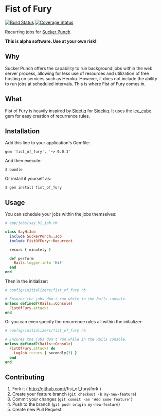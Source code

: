# Fist of Fury

[![Build Status](https://travis-ci.org/facto/fist_of_fury.png?branch=master)](https://travis-ci.org/facto/fist_of_fury)
[![Coverage Status](https://coveralls.io/repos/facto/fist_of_fury/badge.png)](https://coveralls.io/r/facto/fist_of_fury)

Recurring jobs for [Sucker Punch](https://github.com/brandonhilkert/sucker_punch).

**This is alpha software. Use at your own risk!**

## Why

Sucker Punch offers the capability to run background jobs within the web server process, allowing for less use of resources and utilization of free hosting on services such as Heroku. However, it does not include the ability to run jobs at scheduled intervals. This is where Fist of Fury comes in.

## What

Fist of Fury is heavily inspired by [Sidetiq](https://github.com/tobiassvn/sidetiq) for [Sidekiq](https://github.com/mperham/sidekiq). It uses the [ice_cube](https://github.com/seejohnrun/ice_cube) gem for easy creation of recurrence rules.

## Installation

Add this line to your application's Gemfile:

    gem 'fist_of_fury', '~> 0.0.1'

And then execute:

    $ bundle

Or install it yourself as:

    $ gem install fist_of_fury

## Usage

You can schedule your jobs within the jobs themselves:

```Ruby
# app/jobs/say_hi_job.rb

class SayHiJob
  include SuckerPunch::Job
  include FistOfFury::Recurrent

  recurs { minutely }

  def perform
    Rails.logger.info 'Hi!'
  end
end
```

Then in the initializer:

```Ruby
# config/initializers/fist_of_fury.rb

# Ensures the jobs don't run while in the Rails console.
unless defined?(Rails::Console)
  FistOfFury.attack!
end
```

Or you can even specify the recurrence rules all within the initializer:

```Ruby
# config/initializers/fist_of_fury.rb

# Ensures the jobs don't run while in the Rails console.
unless defined?(Rails::Console)
  FistOfFury.attack! do
    LogJob.recurs { secondly(3) }
  end
end
```


## Contributing

1. Fork it ( http://github.com/<my-github-username>/fist_of_fury/fork )
2. Create your feature branch (`git checkout -b my-new-feature`)
3. Commit your changes (`git commit -am 'Add some feature'`)
4. Push to the branch (`git push origin my-new-feature`)
5. Create new Pull Request
